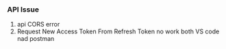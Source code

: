### API Issue
1. api CORS error
2. Request New Access Token From Refresh Token no work both VS code nad postman